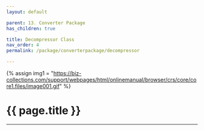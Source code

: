 ```yaml
---
layout: default

parent: 13. Converter Package
has_children: true

title: Decompressor Class
nav_order: 4
permalink: /package/converterpackage/decompressor

---
```

{% assign img1 = "https://biz-collections.com/support/webpages/html/onlinemanual/browser/crs/core/core1.files/image001.gif" %}

# {{ page.title }}

---
